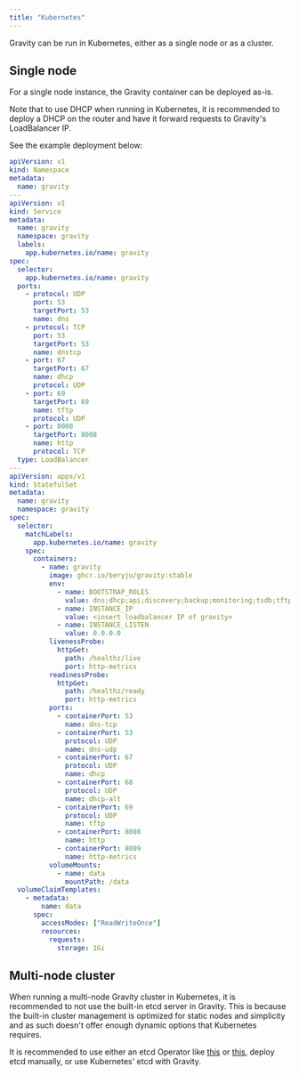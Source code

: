 ```yaml
---
title: "Kubernetes"
---
```


Gravity can be run in Kubernetes, either as a single node or as a cluster.

## Single node

For a single node instance, the Gravity container can be deployed as-is.

Note that to use DHCP when running in Kubernetes, it is recommended to deploy a DHCP on the router and have it forward requests to Gravity's LoadBalancer IP.

See the example deployment below:

```yaml
apiVersion: v1
kind: Namespace
metadata:
  name: gravity
---
apiVersion: v1
kind: Service
metadata:
  name: gravity
  namespace: gravity
  labels:
    app.kubernetes.io/name: gravity
spec:
  selector:
    app.kubernetes.io/name: gravity
  ports:
    - protocol: UDP
      port: 53
      targetPort: 53
      name: dns
    - protocol: TCP
      port: 53
      targetPort: 53
      name: dnstcp
    - port: 67
      targetPort: 67
      name: dhcp
      protocol: UDP
    - port: 69
      targetPort: 69
      name: tftp
      protocol: UDP
    - port: 8008
      targetPort: 8008
      name: http
      protocol: TCP
  type: LoadBalancer
---
apiVersion: apps/v1
kind: StatefulSet
metadata:
  name: gravity
  namespace: gravity
spec:
  selector:
    matchLabels:
      app.kubernetes.io/name: gravity
    spec:
      containers:
        - name: gravity
          image: ghcr.io/beryju/gravity:stable
          env:
            - name: BOOTSTRAP_ROLES
              value: dns;dhcp;api;discovery;backup;monitoring;tsdb;tftp
            - name: INSTANCE_IP
              value: <insert loadbalancer IP of gravity>
            - name: INSTANCE_LISTEN
              value: 0.0.0.0
          livenessProbe:
            httpGet:
              path: /healthz/live
              port: http-metrics
          readinessProbe:
            httpGet:
              path: /healthz/ready
              port: http-metrics
          ports:
            - containerPort: 53
              name: dns-tcp
            - containerPort: 53
              protocol: UDP
              name: dns-udp
            - containerPort: 67
              protocol: UDP
              name: dhcp
            - containerPort: 68
              protocol: UDP
              name: dhcp-alt
            - containerPort: 69
              protocol: UDP
              name: tftp
            - containerPort: 8008
              name: http
            - containerPort: 8009
              name: http-metrics
          volumeMounts:
            - name: data
              mountPath: /data
  volumeClaimTemplates:
    - metadata:
        name: data
      spec:
        accessModes: ["ReadWriteOnce"]
        resources:
          requests:
            storage: 1Gi
```

## Multi-node cluster

When running a multi-node Gravity cluster in Kubernetes, it is recommended to not use the built-in etcd server in Gravity. This is because the built-in cluster management is optimized for static nodes and simplicity and as such doesn't offer enough dynamic options that Kubernetes requires.

It is recommended to use either an etcd Operator like [this](https://etcd.aenix.io/) or [this](https://operatorhub.io/operator/etcd), deploy etcd manually, or use Kubernetes' etcd with Gravity.
